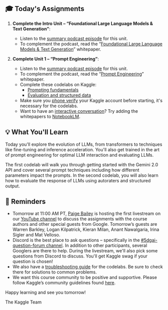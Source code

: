 ## 🎓 Today's Assignments

1.  **Complete the Intro Unit – “Foundational Large Language Models & Text Generation”**:
    * Listen to the [summary podcast episode](https://notifications.googleapis.com/email/redirect?t=AFG8qyX9ZiPYOi0RhRSl8-Iefik09l2BqTk4_onpjxRj68wT9zQ5I_4KRyUXNfluTTDkcgGkKtteiAvFwMD7qC3SK62u0PvmUBhQ8xd5yEFUKlB0mTfeeAIAwTmyBvM9Cl0Y4AqYKCoB94C8IKT_7lqbvxgDzZ-K2OoH_4WKJQCONx_Wqx1FV5SWahb4KIBTuSxyVUtAApncDjCKJKACRT4IL57D4wWIrwXnitZ7Yb8gnC_7Xg_g1lZu8vKeWgQA1bWtRg&r=eJzLKCkpKLbS1y8vL9erzC8tKU1K1UvOz9UvTyxJzrAvs_VLNPY3CchOKtANVcvJLC6xDfApdEsM8Uw3ya0sja_09iooc7MIdzXySkt0N812Ly3Ld1XLzEtJrbA1BADlDyAU&s=ALHZ2r42_4f_k4s73VaRzSHkuNq_) for this unit.
    * To complement the podcast, read the “[Foundational Large Language Models & Text Generation](https://notifications.googleapis.com/email/redirect?t=AFG8qyUFsmXZN9xFHxeqgDMQJA2K43gSmTCh7yxt8Yhi3YurfgAsMIEqkUy4ygie6aBSotKiq_j5U_yJOyJdoNC8LqtxaYzz2AWwFJIYd7nyaM8m8f8zuJ_Us0hgxzAikYqxdk8lMfxVlK_R3n9R7UVjHAjsrd2s4JbemjMSApd15CPYeIeZoOnRX2jI7SihqfdQfVdTtUjCCsF8dNyoUFf71ci-jXsvL5gdgeao2MCsEUvo2KjLWb32aSc_iM5CX3t4TA&r=eJwdyVEOgCAIANATof_dhiWiC4EZjY7f1vt9I8Lvo9bMLBcyC5XTVs0xgxydNnR7tGFMUxQQWYDaIOgNYFLa_3yx_hrt&s=ALHZ2r7feD0KiLvaQhnLZjPc2vKX)” whitepaper.

2.  **Complete Unit 1 – “Prompt Engineering”**:
    * Listen to the [summary podcast episode](https://notifications.googleapis.com/email/redirect?t=AFG8qyWLxcIHF5n_pvXLfFiK2NQkFigvHWVY1dMxf8ohekZdPCN5zYQGNLC-ud-9EfEHgJzoAeKFotK0IFrmsjNaqvkNgGxtR5pTmvyi8ezGhzd5bcgFyquY2nwfOFdtYAxEk43TAh6A18oGa75JjMWpJ47weF-odv19M2FkEOwK6AeRtBx14SZfpvhnLkKQzYkGdK00LcGFeGkTHMPQoEYDNJcPQWnYX7e9EWbLz8YVnympqd-JcxkCu72Y4T7kWUCP7w&r=eJzLKCkpKLbS1y8vL9erzC8tKU1K1UvOz9UvTyxJzrAvs3V2K4kwiKr0CXaMVMvJLC6xDfApdEsM8Uw3ya0sja_09iooc7MIdzXySkt0N812Ly3Ld1XLzEtJrbA1AgDrbSAy&s=ALHZ2r4Mc5dakyyqlJLIGRyr_TFT) for this unit.
    * To complement the podcast, read the “[Prompt Engineering](https://notifications.googleapis.com/email/redirect?t=AFG8qyXFlI4OTpzlQ2Jn-vfZX61wx-Fx95Q0B6sy05M4vDwPoTyJIIFJfrTUK6X7Y4CAOhiZ2C3EzwqbOFfgbU-bOEkbRE74R1eOx-JvnHOO0QxK0AChLpOzzJKa7MVTrVQr5FlP8JxXA9xrpZSKrL5lssm9z5DKBU6mcGrxOYPufFP3_EUWRiMGRGwS9x0BBQwvz5gR6cZGtWsh8wyH-15GhKPRPr0m5go8EenOloyLRfz44ik1RNfho2RGP1JdDVUhA&r=eJwFwUEKwCAMBMAXae79jZQlBmtc0kC-78zM5P-IVFVfQ_VDf8-WmpbgIKIxzmY2uJoDYa4XDAUUJg&s=ALHZ2r66y_E3utNx2ZmSr2-MxZ8A)” whitepaper.
    * Complete these codelabs on Kaggle:
        * [Prompting fundamentals](https://notifications.googleapis.com/email/redirect?t=AFG8qyXzsKX-KieGnoB9yfB-3NMST4g9cDrk66Df79aHFbE2RrYjHreVsmA7H3KtnFzHN0bkqrQ7CZwalFRtfmiyOY67vuXJkLViLZtqKevx1cK033aQvJR0usIj1e4duTxiYU3FSP6N1MVQ6mpCiXJl0gJOrWK3kToVuD1oetG6q2RFh3RmlBmyinBTy4Wi_EEPzKfYWUEAl9tUHgQFqHpUn682yKEgWCeDMjfHqYD5Cx3-THJFKM09PitaS_V9aGlZow&r=eJwFwVEKwCAIANATlex3t5ESi3KKCbLb996IsPMCZGZdyLypNhVo2gkEfc0zyAk6_uUp5ioW8-MLJ5cUMw&s=ALHZ2r4etnsKyLEHtK4GSTYsDIB-)
        * [Evaluation and structured data](https://notifications.googleapis.com/email/redirect?t=AFG8qyW1mUYyf6GCrK0xjJtXR_F1QxjVnI3XeaouFKrRwhKnDXKtBj03p9ivjbl4dcAAPaAGrZKSsKoahwIlSzbeJ_ftSYqf8zmaenC6XcqhH_eDQexTqYwBNleNsiawqSgQb18HJ6_uI5bOomRGU-LL_KczxfJDQIv1SMRYn5pyExZ3cAnS7kN0SAL5fesM6KEdIo4Gm6O94QZS01MAJ0EJlKMOLkl-4MdYW1st2D77Ic8Ihf9NxSOic1obhNrOZ32KfQ&r=eJwFwcENwCAIAMCJkPTbbYgQNVoxCDXdvnfVfe0b8ZyTOpUyJGV9MCsLPmS97SomyPTBBfLSCPKmE2gybLfIHiYMGr7Cf1-mHUs&s=ALHZ2r7N98409QHpqwF8WLezjow7)
    * Make sure you [phone verify](https://notifications.googleapis.com/email/redirect?t=AFG8qyWQW_lBjycXBCss3v_v-TakdMM4Y0el7hFQmRfyW12NNJtjIgTx5g9hpEHQTYco9RoVz1-Jvv_DgEdewoHmCskFhli-g9GiUT4YnZPF0__xzQCY9I7pqd8SeWmtZk5chPD9vXe7VwvO_DHZRgh1V4J6Tte7xwpnC5CC2GDFl1M8zpb370OIl47v9v-GTd568BRWVKq8fXRLw5XSfg-QN9ED6yYr73ueHe5o7cCOVwdo6Yu-8Jmk-cBaz1nojYS7UQ&r=eJzLKCkpKLbS1y8vL9fLTkxPz0nVS87P1S9OLSnJzEsvBgC6DwvX&s=ALHZ2r5YR5ZK9EQnhYqzWqLql3am) your Kaggle account before starting, it's necessary for the codelabs.
    * Want to have an [interactive conversation](https://notifications.googleapis.com/email/redirect?t=AFG8qyX1GiCvQlYNl0CNF4F2cr_7YcPIVgcDoB__2lwU7yo-gpKH1bnKc5eKjc9fZrBGIgXv3EGfEzG3idii9CX9E21kWpy8ScWKKZaoRG_ZSLrqNq1rpuM4HrP5ONjW0H-jpgDhA6E6vO1y1oSybNC_I7usmRZYoylsK4iD_N6lzsqcTw-6kUiEyqW2sbYm4edQhabk3vjBDFZEv2DdsmdUwZyb60KJl5FGnJlUq89r0o_5-EveG7W4olW3zXg8Jtr3tw&r=eJwNyMEOgjAMANC_4Qalc65gsnDyEzwbgQroWJetxN-X28tbVVO5AZQjJcnaLCJL4GaSHaIojyLfsMMrlh9nwCtdkMgNa_Acq8zvp0raJo_WkHEtVuWzzR5Pme4sbG2HtnfU2_r--APkjiG9&s=ALHZ2r4uQfvdb2Yoirib5_7gQR14)? Try adding the whitepapers to [NotebookLM](https://notifications.googleapis.com/email/redirect?t=AFG8qyWy6TayjRpOoSRZuLhMgJDKsvRKwSvftNuuBBAGAxH6S3lmIGQpmausorRpDGRV0vqHO8Y2KIaalkbWtzRQJph9fKzHdOSySuyIyc1AmCgBtquadCKZEGQh0vfPFa0lBgNVvkpyxmRvf6ZZI-tDrfdbJ3OmmXhhiqDoRnSZbQ1090rdwFupIocM0I1rRG4PlqTi1hG4rCLXuVOsqdt4hkl1i_b-DmuZL-I8scjra7eziGJOsRhGlSOqoY4m5Xbfjg&r=eJzLKCkpKLbS18_LL0lNys_PzsnVS8_PT89J1UvOz9W3zy_KTM_MS8yJL0pNSy1KLbLNAKtXNXIDovLyciTFqkbGagU5mbaGABuTHe8&s=ALHZ2r4mQ_CHWS0N9a8ZOl0Ges6M).

## 💡 What You'll Learn

Today you'll explore the evolution of LLMs, from transformers to techniques like fine-tuning and inference acceleration. You'll also get trained in the art of prompt engineering for optimal LLM interaction and evaluating LLMs.

The first codelab will walk you through getting started with the Gemini 2.0 API and cover several prompt techniques including how different parameters impact the prompts. In the second codelab, you will also learn how to evaluate the response of LLMs using autoraters and structured output.

## 📅 Reminders

* Tomorrow at 11:00 AM PT, [Paige Bailey](https://notifications.googleapis.com/email/redirect?t=AFG8qyVmd4ROCE1osC-8frBqipJM_rjdIUMIWwOold18sEn8OXvnbysREV1O9YHeXOPtCWQATXWAYLoviAUcfqIWL7YiZiTZuTJyTIrLzIIBAOMjKG_HvZMP8wjaWn4o-JtegKTpMgFnvbgmFc5QDct0TyTxd6FnZwOiAFxSduWrYaZxd6RSE7p6ItxsnpoUrwDueHav1KDoLk3r1HUYMs7aVzdlKoGnKnwyMONCLCDfjQclzhTD8ATt2QFzoTlfCErLRA&r=eJzLKCkpKLbS16_QS87P1XepzEvMzUwOT00KSMxMT7UvSk2LLy5Kti0pB5Kqpq7p-fnpOamq5s4l5cmJuQVAkeLUogIwP70IyEssLcnILwIAFnkecQ&s=ALHZ2r4JKVxNWXjZq_PtlCZ-WJu9) is hosting the first livestream on our [YouTube channel](https://notifications.googleapis.com/email/redirect?t=AFG8qyVAKu6__G4cA1aAo9Gh0makyIrj4WHvH3TZ7YYQkYlq2w1cMmbRyC-e5zucIzeIQveKK6VQP9ip43nlD-UxdsICkaIr1AKsMEFaDkYQaFAJjvZjuqSni-7WOewrp10ERHmPfES8pLyXI7UaBZ0VeqkCkQQq4MoSzoYuW7Xh-8stMLk7_7h821o9FGfWRUs7tzE_xzGse0NzMitCJHiIM3Eqo-7E5SKt3BQkK4MCq_ppSICS1_acPYrB5ym32YkhjQ&r=eJzLKCkpKLbS1y8vL9erzC8tKU1K1UvOz9V3yE5MT89JBQC8ZAuz&s=ALHZ2r7HQWa1ENhx1eWTbQRyBc-6) to discuss the assignments with the course authors and other special guests from Google. Tomorrow’s guests are Warren Barkley, Logan Kilpatrick, Kieran Milan, Anant Nawalgaria, Irina Sigler and Mat Velloso.
* Discord is the best place to ask questions – specifically in the [#5dgai-question-forum channel](https://notifications.googleapis.com/email/redirect?t=AFG8qyWGoCPXwnhgXzdTy6dG-ylQxpofjfy0X0xsNYSSFVwG4xqYxw7zTCwV9w8u2Q1XofncBPu1DvDra-6ZnJ4TPzvvw6Ajkw0GxvL9JJ_K4pArkuD1FN91TTXjKaqBWI62o_dnVDsPUDw0CmoUhIOv8mPvI61hIkpT6O3AapK45TzhbungHKbiUeLklED12HdlYhLjbUPKUBoIWGgRX2NPyTeVPLs8DbeML-BOOFxmWXL-wUhMQJm4crAVHwyJ2m1ZBw&r=eJwFwQEKgCAQBMAfdbt65tlvQgWD0kj_TzNtrXceIuWaeXxly-OR3M7e6z2FBB1hLhliCjsBoUcI0RQGdVD6pD_jUBKb&s=ALHZ2r76LvdLjzUprfazfj9ZMVRu). In addition to other participants, several Googlers are there to help. During the livestream, we'll also pick some questions from Discord to discuss. You'll get Kaggle swag if your question is chosen!
* We also have a [troubleshooting guide](https://notifications.googleapis.com/email/redirect?t=AFG8qyWUtjo3p9dBCHMSHPzwDIb9fUwjJsvWWnnrVSAmbgZFhdMdA2Bds35GMz-G8HngYP3J5dpe0fhANuVwYGk8g8gtca-ZV-a8T_RL62uHA42pJL7uYt4mldnYeiohkEfuqu-lltxLdduwj8oJnjaZe1u7gxDj90PuWqHj3vBy3SBbyPG1hFk-b0yyjcP3Q4hl7N4FbOEOV6BWKvsLWN4_ne_jd9XigG7Jj6sjjwKwuEj75X2f_059JIYMovcw_GD2hg&r=eJwFwVsSgCAIAMATIX53G1JSxwcFNE63b7e633Yg7r1Dp1IGhyQTk2TGSdqbVVbGTB9EcJX3HGxVxNsqQCvDRY_hD58qGiE&s=ALHZ2r4GOaL7lfmtRLp5McWBylUv) for the codelabs. Be sure to check there for solutions to common problems.
* We want this course community to be positive and supportive. Please follow Kaggle’s community guidelines found [here](https://notifications.googleapis.com/email/redirect?t=AFG8qyW9CBPAklfh7YqPATebmli8jgXxnfMY0RoN1viQIVwrHeh8Qn2hvRdlEs0uoz2AcOQEfGFxPEKcpSpGFGy17mdmtKEfXzRQBCDdHLR_BKvjdJEBciEdOK4SqJ5CJIoGj3BdvGtTif6QIhl6OmhHAEoXBAbCc-6MPIKcjSYXHIwHSAH53LYdRW7mU1ubgYf4ysNosWE2RYKJ42nkxFViJqnFtv6lsg4J4itLtBlTw4VNHDh6HclA1L9BUu7GY6ZHCw&r=eJzLKCkpKLbS1y8vL9fLTkxPz0nVS87P1Qfi3NK8zJJK3fTSzJTUnMy81GIAZgsQoQ&s=ALHZ2r6t4tTobY0OXsn_Tczdz0Xp).

Happy learning and see you tomorrow!

The Kaggle Team